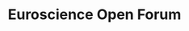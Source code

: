 ---
dateStart: 2014-06-22
dateEnd: 2014-06-24
title: "Euroscience Open Forum"
venue: "Euroscience Open Forum"
organizer:
credit: "Places & Spaces"
city: Copenhagen
state:
country: Denmark
pdfLink:
venueImages:
 - sm: image01.sm.jpg
   lg: image01.lg.jpg
 - sm: image02.sm.jpg
   lg: image02.lg.jpg
 - sm: image03.sm.jpg
   lg: image03.lg.jpg
---